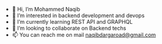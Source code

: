 - 👋 Hi, I’m Mohammed Naqib
- 👀 I’m interested in backend development and devops
- 🌱 I’m currently learning REST API and GRAPHQL
- 💞️ I’m looking to collaborate on Backend techs
- 📫 You can reach me on mail naqibdargaroad@gmail.com

<!---
mnaqib/mnaqib is a ✨ special ✨ repository because its `README.md` (this file) appears on your GitHub profile.
You can click the Preview link to take a look at your changes.
--->
